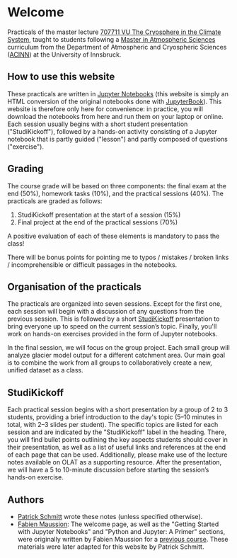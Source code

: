 # Welcome

Practicals of the master lecture [707711 VU The Cryosphere in the Climate System](https://lfuonline.uibk.ac.at/public/lfuonline_lv.details?sem_id_in=25S&lvnr_id_in=707711&sprache_in=en), taught to students following a [Master in Atmospheric Sciences](https://www.uibk.ac.at/en/programmes/ma-atmospheric-sciences/) curriculum from the Department of Atmospheric and Cryospheric Sciences ([ACINN](https://www.uibk.ac.at/acinn)) at the University of Innsbruck.

## How to use this website

These practicals are written in [Jupyter Notebooks](https://jupyter.org/) (this website is simply an HTML conversion of the original notebooks done with [JupyterBook](https://jupyterbook.org/)). This website is therefore only here for convenience: in practice, you will download the notebooks from here and run them on your laptop or online. Each session usually begins with a short student presentation ("StudiKickoff"), followed by a hands-on activity consisting of a Jupyter notebook that is partly guided ("lesson") and partly composed of questions ("exercise").

## Grading

The course grade will be based on three components: the final exam at the end (50%), homework tasks (10%), and the practical sessions (40%). The practicals are graded as follows:

1. StudiKickoff presentation at the start of a session (15%)
2. Final project at the end of the practical sessions (70%)

A positive evaluation of each of these elements is mandatory to pass the class!

There will be bonus points for pointing me to typos / mistakes / broken links / incomprehensible or difficult passages in the notebooks.

## Organisation of the practicals

The practicals are organized into seven sessions. Except for the first one, each session will begin with a discussion of any questions from the previous session. This is followed by a short [StudiKickoff](#StudiKickoff) presentation to bring everyone up to speed on the current session’s topic. Finally, you'll work on hands-on exercises provided in the form of Jupyter notebooks.

In the final session, we will focus on the group project. Each small group will analyze glacier model output for a different catchment area. Our main goal is to combine the work from all groups to collaboratively create a new, unified dataset as a class.

## StudiKickoff

Each practical session begins with a short presentation by a group of 2 to 3 students, providing a brief introduction to the day's topic (5–10 minutes in total, with 2–3 slides per student). The specific topics are listed for each session and are indicated by the "StudiKickoff" label in the heading. There, you will find bullet points outlining the key aspects students should cover in their presentation, as well as a list of useful links and references at the end of each page that can be used. Additionally, please make use of the lecture notes available on OLAT as a supporting resource. After the presentation, we will have a 5 to 10-minute discussion before starting the session’s hands-on exercise.

## Authors

- [Patrick Schmitt](https://www.uibk.ac.at/en/acinn/people/patrick-schmitt/) wrote these notes (unless specified otherwise).
- [Fabien Maussion](http://fabienmaussion.info/): The welcome page, as well as the "Getting Started with Jupyter Notebooks" and "Python and Jupyter: A Primer" sections, were originally written by Fabien Maussion for a [previous course](https://fabienmaussion.info/climate_system/welcome.html). These materials were later adapted for this website by Patrick Schmitt.
